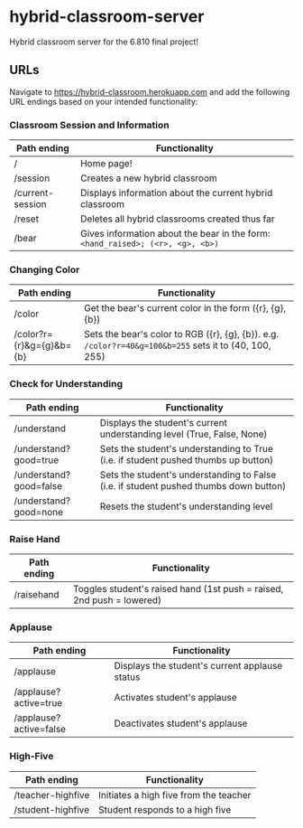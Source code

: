 # hybrid-classroom-server
Hybrid classroom server for the 6.810 final project!



## URLs

Navigate to https://hybrid-classroom.herokuapp.com and add the following URL endings based on your intended functionality:

### Classroom Session and Information

| Path ending      | Functionality                                                |
| ---------------- | ------------------------------------------------------------ |
| /                | Home page!                                                   |
| /session         | Creates a new hybrid classroom                               |
| /current-session | Displays information about the current hybrid classroom      |
| /reset           | Deletes all hybrid classrooms created thus far               |
| /bear            | Gives information about the bear in the form: `<hand_raised>; (<r>, <g>, <b>)` |

### Changing Color

| Path ending              | Functionality                                                |
| ------------------------ | ------------------------------------------------------------ |
| /color                   | Get the bear's current color in the form ({r}, {g}, {b})     |
| /color?r={r}&g={g}&b={b} | Sets the bear's color to RGB ({r}, {g}, {b}). e.g. `/color?r=40&g=100&b=255` sets it to (40, 100, 255) |

### Check for Understanding

| Path ending            | Functionality                                                |
| ---------------------- | ------------------------------------------------------------ |
| /understand            | Displays the student's current understanding level (True, False, None) |
| /understand?good=true  | Sets the student's understanding to True (i.e. if student pushed thumbs up button) |
| /understand?good=false | Sets the student's understanding to False (i.e. if student pushed thumbs down button) |
| /understand?good=none  | Resets the student's understanding level                     |

### Raise Hand

| Path ending | Functionality                                                |
| ----------- | ------------------------------------------------------------ |
| /raisehand  | Toggles student's raised hand (1st push = raised, 2nd push = lowered) |

### Applause

| Path ending            | Functionality                                  |
| ---------------------- | ---------------------------------------------- |
| /applause              | Displays the student's current applause status |
| /applause?active=true  | Activates student's applause                   |
| /applause?active=false | Deactivates student's applause                 |

### High-Five

| Path ending       | Functionality                          |
| ----------------- | -------------------------------------- |
| /teacher-highfive | Initiates a high five from the teacher |
| /student-highfive | Student responds to a high five        |